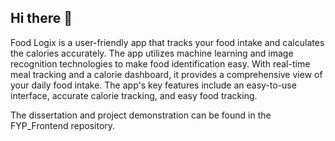 ## Hi there 👋
Food Logix is a user-friendly app that tracks your food intake and calculates the calories accurately. The app utilizes machine learning and image recognition technologies to make food identification easy. With real-time meal tracking and a calorie dashboard, it provides a comprehensive view of your daily food intake. The app's key features include an easy-to-use interface, accurate calorie tracking, and easy food tracking.

The dissertation and project demonstration can be found in the FYP_Frontend repository.
